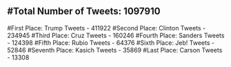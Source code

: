 #Total Number of Tweets: 1097910 
---
#First Place: Trump Tweets - 411922
#Second Place: Clinton Tweets - 234945
#Third Place: Cruz Tweets - 160246
#Fourth Place: Sanders Tweets - 124398
#Fifth Place: Rubio Tweets - 64376
#Sixth Place: Jeb! Tweets - 52846
#Seventh Place: Kasich Tweets - 35869
#Last Place: Carson Tweets - 13308
